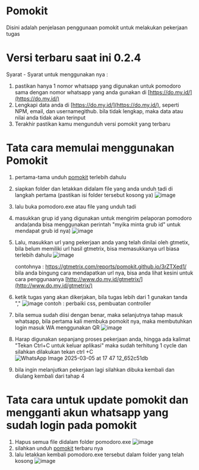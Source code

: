 # Pomokit
Disini adalah penjelasan penggunaan pomokit untuk melakukan pekerjaan tugas

# Versi terbaru saat ini 0.2.4

Syarat - Syarat untuk menggunakan nya :
1. pastikan hanya 1 nomor whatsapp yang digunakan untuk pomodoro sama dengan nomor whatsapp yang anda gunakan di [https://do.my.id/](https://do.my.id/)
2. Lengkapi data anda di [https://do.my.id/](https://do.my.id/), seperti NPM, email, dan usernamegithub. bila tidak lengkap, maka data atau nilai anda tidak akan terinput
3. Terakhir pastikan kamu mengunduh versi pomokit yang terbaru

# Tata cara memulai menggunakan Pomokit

1. pertama-tama unduh [pomokit](https://github.com/pomokit/pomodoro/releases/latest/download/pomodoro.exe) terlebih dahulu
2. siapkan folder dan letakkan didalam file yang anda unduh tadi di langkah pertama (pastikan isi folder tersebut kosong ya)
![image](https://github.com/user-attachments/assets/d48e81c5-71d8-4b07-b684-519eb141d362)
3. lalu buka pomodoro.exe atau file yang unduh tadi
4. masukkan grup id yang digunakan untuk mengirim pelaporan pomodoro anda(anda bisa menggunakan perintah "myika minta grub id" untuk mendapat grub id nya)
![image](https://github.com/user-attachments/assets/d0e66b61-b7b4-4fe2-96a8-75d6f0af992f)

5. Lalu, masukkan url yang pekerjaan anda yang telah dinilai oleh gtmetix, bila belum memiliki url hasil gtmetrix, bisa memasukkanya url biasa terlebih dahulu
![image](https://github.com/user-attachments/assets/7857b3d4-8a7d-472a-8bb7-601b1845f056)

   contohnya : https://gtmetrix.com/reports/pomokit.github.io/3rZTXed1/
bila anda bingung cara mendapatkan url nya, bisa anda lihat kesini untuk cara penggunaanya
[http://www.do.my.id/gtmetrix/](http://www.do.my.id/gtmetrix/)

6. ketik tugas yang akan dikerjakan, bila tugas lebih dari 1 gunakan tanda ","
![image](https://github.com/user-attachments/assets/7168b6ef-06fd-4cc4-b339-9e708205ed7d)
contoh : perbaiki css, pembuatan controller
7. bila semua sudah diisi dengan benar, maka selanjutnya tahap masuk whatsapp, bila pertama kali membuka pomokit nya, maka membutuhkan login masuk WA menggunakan QR
![image](https://github.com/user-attachments/assets/55da9159-7644-4c65-8093-1abd2322d79e)
8. Harap digunakan sepanjang proses pekerjaan anda, hingga ada kalimat "Tekan Ctrl+C untuk keluar aplikasi" maka sudah terhitung 1 cycle dan silahkan dilakukan tekan ctrl +C
![WhatsApp Image 2025-03-05 at 17 47 12_652c51db](https://github.com/user-attachments/assets/52b9e26f-cf1c-48a5-ba96-58286d3f24c3)
9. bila ingin melanjutkan pekerjaan lagi silahkan dibuka kembali dan diulang kembali dari tahap 4


# Tata cara untuk update pomokit dan mengganti akun whatsapp yang sudah login pada pomokit

1. Hapus semua file didalam folder pomodoro.exe
![image](https://github.com/user-attachments/assets/3412f900-d953-4bb2-8d0c-285d29195da0)
2. silahkan unduh [pomokit](https://github.com/pomokit/pomodoro/releases/latest/download/pomodoro.exe) terbaru nya
3. lalu letakkan kembali pomodoro.exe tersebut dalam folder yang telah kosong
![image](https://github.com/user-attachments/assets/d48e81c5-71d8-4b07-b684-519eb141d362)
